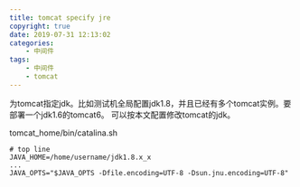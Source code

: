 ```yaml
---
title: tomcat specify jre
copyright: true
date: 2019-07-31 12:13:02
categories:
    - 中间件
tags:
    - 中间件
    - tomcat
---
```

为tomcat指定jdk。比如测试机全局配置jdk1.8，并且已经有多个tomcat实例。要部署一个jdk1.6的tomcat6。
可以按本文配置修改tomcat的jdk。

<!-- more -->

tomcat_home/bin/catalina.sh
```
# top line
JAVA_HOME=/home/username/jdk1.8.x_x
...
JAVA_OPTS="$JAVA_OPTS -Dfile.encoding=UTF-8 -Dsun.jnu.encoding=UTF-8"
```
